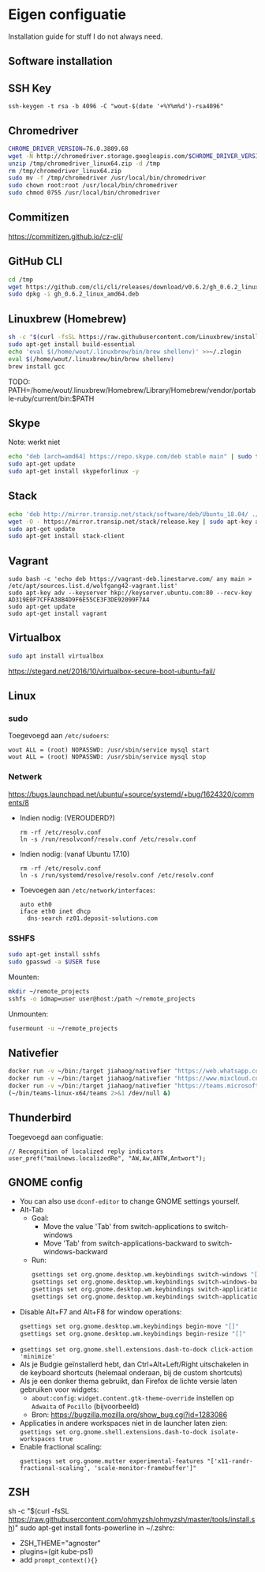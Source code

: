 # Eigen configuatie

Installation guide for stuff I do not always need.

## Software installation

## SSH Key

```
ssh-keygen -t rsa -b 4096 -C "wout-$(date '+%Y%m%d')-rsa4096"
```

## Chromedriver

```bash
CHROME_DRIVER_VERSION=76.0.3809.68
wget -N http://chromedriver.storage.googleapis.com/$CHROME_DRIVER_VERSION/chromedriver_linux64.zip -P /tmp
unzip /tmp/chromedriver_linux64.zip -d /tmp
rm /tmp/chromedriver_linux64.zip
sudo mv -f /tmp/chromedriver /usr/local/bin/chromedriver
sudo chown root:root /usr/local/bin/chromedriver
sudo chmod 0755 /usr/local/bin/chromedriver
```

## Commitizen

https://commitizen.github.io/cz-cli/


## GitHub CLI

```sh
cd /tmp
wget https://github.com/cli/cli/releases/download/v0.6.2/gh_0.6.2_linux_amd64.deb
sudo dpkg -i gh_0.6.2_linux_amd64.deb
```


## Linuxbrew (Homebrew)
```bash
sh -c "$(curl -fsSL https://raw.githubusercontent.com/Linuxbrew/install/master/install.sh)"
sudo apt-get install build-essential
echo 'eval $(/home/wout/.linuxbrew/bin/brew shellenv)' >>~/.zlogin
eval $(/home/wout/.linuxbrew/bin/brew shellenv)
brew install gcc
```

TODO: PATH=/home/wout/.linuxbrew/Homebrew/Library/Homebrew/vendor/portable-ruby/current/bin:$PATH


## Skype

Note: werkt niet
```sh
echo "deb [arch=amd64] https://repo.skype.com/deb stable main" | sudo tee /etc/apt/sources.list.d/skypeforlinux.list
sudo apt-get update
sudo apt-get install skypeforlinux -y 
```


## Stack

```bash
echo 'deb http://mirror.transip.net/stack/software/deb/Ubuntu_18.04/ ./' | sudo tee /etc/apt/  sources.list.d/stack-client.list
wget -O - https://mirror.transip.net/stack/release.key | sudo apt-key add -
sudo apt-get update
sudo apt-get install stack-client
```

## Vagrant

```
sudo bash -c 'echo deb https://vagrant-deb.linestarve.com/ any main > /etc/apt/sources.list.d/wolfgang42-vagrant.list'
sudo apt-key adv --keyserver hkp://keyserver.ubuntu.com:80 --recv-key AD319E0F7CFFA38B4D9F6E55CE3F3DE92099F7A4
sudo apt-get update
sudo apt-get install vagrant
```

## Virtualbox

```bash
sudo apt install virtualbox
```

https://stegard.net/2016/10/virtualbox-secure-boot-ubuntu-fail/


## Linux

### sudo

Toegevoegd aan `/etc/sudoers`:
```
wout ALL = (root) NOPASSWD: /usr/sbin/service mysql start
wout ALL = (root) NOPASSWD: /usr/sbin/service mysql stop
```

### Netwerk

https://bugs.launchpad.net/ubuntu/+source/systemd/+bug/1624320/comments/8

* Indien nodig: (VEROUDERD?)
  ```
  rm -rf /etc/resolv.conf
  ln -s /run/resolvconf/resolv.conf /etc/resolv.conf
  ```
* Indien nodig: (vanaf Ubuntu 17.10)
  ```
  rm -rf /etc/resolv.conf
  ln -s /run/systemd/resolve/resolv.conf /etc/resolv.conf
  ```
* Toevoegen aan `/etc/network/interfaces`:
  ```
  auto eth0
  iface eth0 inet dhcp
    dns-search rz01.deposit-solutions.com
    ```

### SSHFS

```sh
sudo apt-get install sshfs
sudo gpasswd -a $USER fuse
```

Mounten:
```sh
mkdir ~/remote_projects
sshfs -o idmap=user user@host:/path ~/remote_projects
```

Unmounten:
```sh
fusermount -u ~/remote_projects
```

## Nativefier

```sh
docker run -v ~/bin:/target jiahaog/nativefier "https://web.whatsapp.com/" /target/ --single-instance --name "WhatsApp"
docker run -v ~/bin:/target jiahaog/nativefier "https://www.mixcloud.com/" /target/ --single-instance --name "Mixcloud"
docker run -v ~/bin:/target jiahaog/nativefier "https://teams.microsoft.com/" /target/ --single-instance --name "Teams"
(~/bin/teams-linux-x64/teams 2>&1 /dev/null &)

```


## Thunderbird

Toegevoegd aan configuatie:
```
// Recognition of localized reply indicators
user_pref("mailnews.localizedRe", "AW,Aw,ANTW,Antwort");
```


## GNOME config
* You can also use `dconf-editor` to change GNOME settings yourself.
* Alt-Tab
  * Goal:
    * Move the value '<Alt>Tab' from switch-applications to switch-windows
    * Move '<Shift><Alt>Tab' from switch-applications-backward to switch-windows-backward
  * Run:
    ```bash
    gsettings set org.gnome.desktop.wm.keybindings switch-windows "['<Alt>Tab']"
    gsettings set org.gnome.desktop.wm.keybindings switch-windows-backward "['<Shift><Alt>Tab']"
    gsettings set org.gnome.desktop.wm.keybindings switch-applications "['<Super>Tab']"
    gsettings set org.gnome.desktop.wm.keybindings switch-applications-backward "['<Shift><Super>Tab']"
    ```
* Disable Alt+F7 and Alt+F8 for window operations:
  ```bash
  gsettings set org.gnome.desktop.wm.keybindings begin-move "[]"
  gsettings set org.gnome.desktop.wm.keybindings begin-resize "[]"
  ```
* `gsettings set org.gnome.shell.extensions.dash-to-dock click-action 'minimize'`
* Als je Budgie geïnstallerd hebt, dan Ctrl+Alt+Left/Right uitschakelen in de keyboard shortcuts (helemaal onderaan, bij de custom shortcuts)
* Als je een donker thema gebruikt, dan Firefox de lichte versie laten gebruiken voor widgets:
  * `about:config`: `widget.content.gtk-theme-override` instellen op `Adwaita` of `Pocillo` (bijvoorbeeld)
  * Bron: https://bugzilla.mozilla.org/show_bug.cgi?id=1283086
* Applicaties in andere workspaces niet in de launcher laten zien:
  `gsettings set org.gnome.shell.extensions.dash-to-dock isolate-workspaces true`
* Enable fractional scaling:
  ```
  gsettings set org.gnome.mutter experimental-features "['x11-randr-fractional-scaling', 'scale-monitor-framebuffer']"
  ```


## ZSH

sh -c "$(curl -fsSL https://raw.githubusercontent.com/ohmyzsh/ohmyzsh/master/tools/install.sh)"
sudo apt-get install fonts-powerline
in ~/.zshrc:
* ZSH_THEME="agnoster"
* plugins=(git kube-ps1)
* add `prompt_context(){}`
